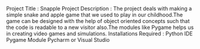 <!---
uday7227/uday7227 is a ✨ special ✨ repository because its `README.md` (this file) appears on your GitHub profile.
You can click the Preview link to take a look at your changes.
--->

Project Title          : Snapple
Project Description    : The project deals with making a simple snake and apple game that we used to play in our childhood.The game can be designed with the help of object oriented concepts such that the code is readable to a new visitor also.The modules like Pygame helps us in creating video games and simulations.
Installations Required : Python IDE
                         Pygame Module 
                         Pycharm or Visual Studio



